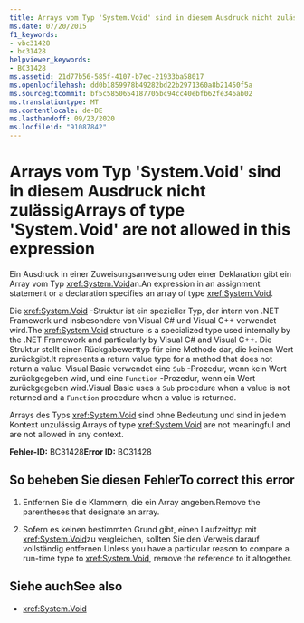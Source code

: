 ```yaml
---
title: Arrays vom Typ 'System.Void' sind in diesem Ausdruck nicht zulässig
ms.date: 07/20/2015
f1_keywords:
- vbc31428
- bc31428
helpviewer_keywords:
- BC31428
ms.assetid: 21d77b56-585f-4107-b7ec-21933ba58017
ms.openlocfilehash: dd0b1859978b49282bd22b2971360a8b21450f5a
ms.sourcegitcommit: bf5c5850654187705bc94cc40ebfb62fe346ab02
ms.translationtype: MT
ms.contentlocale: de-DE
ms.lasthandoff: 09/23/2020
ms.locfileid: "91087842"
---
```

# <a name="arrays-of-type-systemvoid-are-not-allowed-in-this-expression"></a><span data-ttu-id="ae9da-102">Arrays vom Typ 'System.Void' sind in diesem Ausdruck nicht zulässig</span><span class="sxs-lookup"><span data-stu-id="ae9da-102">Arrays of type 'System.Void' are not allowed in this expression</span></span>

<span data-ttu-id="ae9da-103">Ein Ausdruck in einer Zuweisungsanweisung oder einer Deklaration gibt ein Array vom Typ <xref:System.Void>an.</span><span class="sxs-lookup"><span data-stu-id="ae9da-103">An expression in an assignment statement or a declaration specifies an array of type <xref:System.Void>.</span></span>  
  
 <span data-ttu-id="ae9da-104">Die <xref:System.Void> -Struktur ist ein spezieller Typ, der intern von .NET Framework und insbesondere von Visual C# und Visual C++ verwendet wird.</span><span class="sxs-lookup"><span data-stu-id="ae9da-104">The <xref:System.Void> structure is a specialized type used internally by the .NET Framework and particularly by Visual C# and Visual C++.</span></span> <span data-ttu-id="ae9da-105">Die Struktur stellt einen Rückgabewerttyp für eine Methode dar, die keinen Wert zurückgibt.</span><span class="sxs-lookup"><span data-stu-id="ae9da-105">It represents a return value type for a method that does not return a value.</span></span> <span data-ttu-id="ae9da-106">Visual Basic verwendet eine `Sub` -Prozedur, wenn kein Wert zurückgegeben wird, und eine `Function` -Prozedur, wenn ein Wert zurückgegeben wird.</span><span class="sxs-lookup"><span data-stu-id="ae9da-106">Visual Basic uses a `Sub` procedure when a value is not returned and a `Function` procedure when a value is returned.</span></span>  
  
 <span data-ttu-id="ae9da-107">Arrays des Typs <xref:System.Void> sind ohne Bedeutung und sind in jedem Kontext unzulässig.</span><span class="sxs-lookup"><span data-stu-id="ae9da-107">Arrays of type <xref:System.Void> are not meaningful and are not allowed in any context.</span></span>  
  
 <span data-ttu-id="ae9da-108">**Fehler-ID:** BC31428</span><span class="sxs-lookup"><span data-stu-id="ae9da-108">**Error ID:** BC31428</span></span>  
  
## <a name="to-correct-this-error"></a><span data-ttu-id="ae9da-109">So beheben Sie diesen Fehler</span><span class="sxs-lookup"><span data-stu-id="ae9da-109">To correct this error</span></span>  
  
1. <span data-ttu-id="ae9da-110">Entfernen Sie die Klammern, die ein Array angeben.</span><span class="sxs-lookup"><span data-stu-id="ae9da-110">Remove the parentheses that designate an array.</span></span>  
  
2. <span data-ttu-id="ae9da-111">Sofern es keinen bestimmten Grund gibt, einen Laufzeittyp mit <xref:System.Void>zu vergleichen, sollten Sie den Verweis darauf vollständig entfernen.</span><span class="sxs-lookup"><span data-stu-id="ae9da-111">Unless you have a particular reason to compare a run-time type to <xref:System.Void>, remove the reference to it altogether.</span></span>  
  
## <a name="see-also"></a><span data-ttu-id="ae9da-112">Siehe auch</span><span class="sxs-lookup"><span data-stu-id="ae9da-112">See also</span></span>

- <xref:System.Void>
